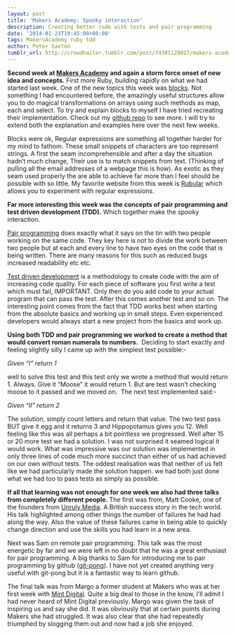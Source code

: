 ```yaml
---
layout: post
title: 'Makers Academy: Spooky interaction'
description: Creating better code with tests and pair programming
date: '2014-01-23T19:45:08+00:00'
tags: MakersAcademy ruby tdd
author: Peter Saxton
tumblr_url: http://crowdhailer.tumblr.com/post/74301129027/makers-academy-spooky-interaction
---
```

<p><strong>Second week at <a href="http://www.makersacademy.com/" title="Makers Academy HomePage" target="_blank">Makers Academy</a> and again a storm force onset of new idea and concepts.</strong> First more Ruby, building rapidly on what we had started last week. One of the new topics this week was <a href="http://www.robertsosinski.com/2008/12/21/understanding-ruby-blocks-procs-and-lambdas/" title="Blog post on blocks in Ruby" target="_blank">blocks</a>. Not something I had encountered before, the amazingly useful structures allow you to do magical transformations on arrays using such methods as map, each and select. To try and explain blocks to myself I have tried recreating their implementation. Check out my <a href="https://github.com/CrowdHailer/Interesting/tree/master/Blocks" title="Github Repo for Blocks" target="_blank">github repo</a> to see more. I will try to extend both the explanation and examples here over the next few weeks.</p>
<p>Blocks were ok, Regular expressions are something all together harder for my mind to fathom. These small snippets of characters are too represent strings. A first the seam incomprehensible and after a day the situation hadn&rsquo;t much change, Their use is to match snippets from text. (Thinking of pulling all the email addresses of a webpage this is how). As exotic as they seam used properly the are able to achieve far more than I feel should be possible with so little. My favorite website from this week is <a href="http://rubular.com/" title="Rubular, Regular Expressions in Ruby" target="_blank">Rubular</a> which allows you to experiment with regular expressions.</p>
<p><strong>Far more interesting this week was the concepts of pair programming and test driven development (TDD).</strong> Which together make the spooky interaction. <!-- more --></p>
<p><a href="http://en.wikipedia.org/wiki/Pair_programming" title="Pair Programming Wikipedia" target="_blank">Pair programming</a> does exactly what it says on the tin with two people working on the same code. They key here is not to divide the work between two people but at each and every line to have two eyes on the code that is being written. There are many reasons for this such as reduced bugs increased readability etc etc.</p>
<p><a href="http://en.wikipedia.org/wiki/Test-driven_development" title="Test Driven Development Wikipedia" target="_blank">Test driven development</a> is a methodology to create code with the aim of increasing code quality. For each piece of software you first write a test which must fail, IMPORTANT. Only then do you add code to your actual program that can pass the test. After this comes another test and so on. The interesting point comes from the fact that TDD works best when starting from the absolute basics and working up in small steps. Even experienced developers would always start a new project from the basics and work up.</p>
<p><strong>Using both TDD and pair programming we worked to create a method that would convert roman numerals to numbers.</strong>  Deciding to start exactly and feeling slightly silly I came up with the simplest test possible:-</p>
<p><em>Given &ldquo;I&rdquo; return 1</em></p>
<p>well to solve this test and this test only we wrote a method that would return 1. Always. Give it &ldquo;Moose&rdquo; it would return 1. But are test wasn&rsquo;t checking moose to it passed and we moved on.  The next test implemented said:-</p>
<p><em>Given &ldquo;II&rdquo; return 2</em></p>
<p>The solution, simply count letters and return that value. The two test pass BUT give it egg and it returns 3 and Hippopotamus gives you 12. Well feeling like this was all perhaps a bit pointless we progressed. Well after 15 or 20 more test we had a solution. I was not surprised it seamed logical it would work. What was impressive was our solution was implemented in only three lines of code much more succinct than either of us had achieved on our own without tests. The oddest realisation was that neither of us felt like we had particularly made the solution happen. we had both just done what we had too to pass tests as simply as possible. </p>
<p><strong>If all that learning was not enough for one week we also had three talks from completely different people. </strong>The first was from, <span>Matt Cooke,</span> one of the founders from <a href="http://www.unrulymedia.com/" title="Unruly Media Homepage" target="_blank">Unruly Media</a>. A British success story in the tech world. His talk highlighted among other things the number of failures he had had along the way. Also the value of these failures came in being able to quickly change direction and use the skills you had learn in a new area.</p>
<p>Next was Sam on remote pair programming. This talk was the most energetic by far and we were left in no doubt that he was a great enthusiast for pair programming. A big thanks to Sam for introducing me to pair programming by github (<a href="http://www.agileventures.org/remote-pair-programming/pair-programming-protocols" title="Pair Programming Protocols" target="_blank">git-pong</a>). I have not yet created anything very useful with git-pong but it is a fantastic way to learn github. </p>
<p>The final talk was from Margo a former student at Makers who was at her first week with <a href="http://mintdigital.com/" title="Mint Digital Homepage" target="_blank">Mint Digital</a>. Quite a big deal to those in the know, I&rsquo;ll admit I had never heard of Mint Digital previously. Margo was given the task of inspiring us and say she did. It was obviously that at certain points during Makers she had struggled. It was also clear that she had repeatedly triumphed by slogging them out and now had a job she enjoyed.</p>
